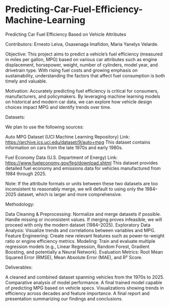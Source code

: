 # Predicting-Car-Fuel-Efficiency-Machine-Learning
Predicting Car Fuel Efficiency Based on Vehicle Attributes

Contributors: Ernesto Leiva, Osasenaga Imafidon, Maria Yanelys Velarde.

Objective:
This project aims to predict a vehicle’s fuel efficiency (measured in miles per gallon, MPG) based on various car attributes such as engine displacement, horsepower, weight, number of cylinders, model year, and drivetrain type. With rising fuel costs and growing emphasis on sustainability, understanding the factors that affect fuel consumption is both timely and valuable.

Motivation:
Accurately predicting fuel efficiency is critical for consumers, manufacturers, and policymakers. By leveraging machine learning models on historical and modern car data, we can explore how vehicle design choices impact MPG and identify trends over time.

Datasets:

We plan to use the following sources:

Auto MPG Dataset (UCI Machine Learning Repository)
Link: https://archive.ics.uci.edu/dataset/9/auto+mpg
This dataset contains information on cars from the late 1970s and early 1980s.

Fuel Economy Data (U.S. Department of Energy)
Link: https://www.fueleconomy.gov/feg/download.shtml
This dataset provides detailed fuel economy and emissions data for vehicles manufactured from 1984 through 2025.

Note: If the attribute formats or units between these two datasets are too inconsistent to reasonably merge, we will default to using only the 1984–2025 dataset, which is larger and more comprehensive.

Methodology:

Data Cleaning & Preprocessing: Normalize and merge datasets if possible. Handle missing or inconsistent values. If merging proves infeasible, we will proceed with only the modern dataset (1984–2025).
Exploratory Data Analysis: Visualize trends and correlations between variables and MPG.
Feature Engineering: Create new relevant features such as power-to-weight ratio or engine efficiency metrics.
Modeling: Train and evaluate multiple regression models (e.g., Linear Regression, Random Forest, Gradient Boosting, and potentially a Neural Network).
Evaluation Metrics: Root Mean Squared Error (RMSE), Mean Absolute Error (MAE), and R² Score.

Deliverables:

A cleaned and combined dataset spanning vehicles from the 1970s to 2025.
Comparative analysis of model performance.
A final trained model capable of predicting MPG based on vehicle specs.
Visualizations showing trends in efficiency across decades and feature importance.
A final report and presentation summarizing our findings and conclusions.
